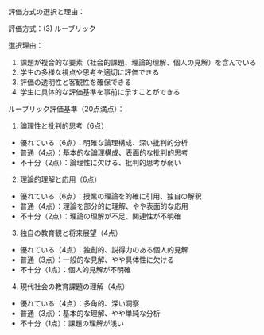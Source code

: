 評価方式の選択と理由：

評価方式：(3) ルーブリック

選択理由：
1. 課題が複合的な要素（社会的課題、理論的理解、個人の見解）を含んでいる
2. 学生の多様な視点や思考を適切に評価できる
3. 評価の透明性と客観性を確保できる
4. 学生に具体的な評価基準を事前に示すことができる

ルーブリック評価基準（20点満点）：

1. 論理性と批判的思考（6点）
- 優れている（6点）：明確な論理構成、深い批判的分析
- 普通（4点）：基本的な論理構成、表面的な批判的思考
- 不十分（2点）：論理性に欠ける、批判的思考が弱い

2. 理論的理解と応用（6点）
- 優れている（6点）：授業の理論を的確に引用、独自の解釈
- 普通（4点）：理論を部分的に理解、やや表面的な応用
- 不十分（2点）：理論の理解が不足、関連性が不明確

3. 独自の教育観と将来展望（4点）
- 優れている（4点）：独創的、説得力のある個人的見解
- 普通（3点）：一般的な見解、やや具体性に欠ける
- 不十分（1点）：個人的見解が不明確

4. 現代社会の教育課題の理解（4点）
- 優れている（4点）：多角的、深い洞察
- 普通（3点）：基本的な理解、やや単純な分析
- 不十分（1点）：課題の理解が浅い